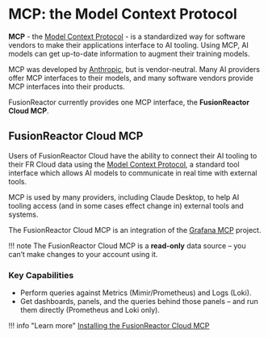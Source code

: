

# MCP: the Model Context Protocol

**MCP** - the [Model Context Protocol](https://modelcontextprotocol.io/introduction) - is a standardized way for software vendors to make their applications interface to AI tooling. Using MCP, AI models can get up-to-date information to augment their training models.

MCP was developed by [Anthropic](https://www.anthropic.com/news/model-context-protocol), but is vendor-neutral. Many AI providers offer MCP interfaces to their models, and many software vendors provide MCP interfaces into their products.

FusionReactor currently provides one MCP interface, the **FusionReactor Cloud MCP**.

## FusionReactor Cloud MCP

Users of FusionReactor Cloud have the ability to connect their AI tooling to their FR Cloud data using the [Model Context Protocol](https://modelcontextprotocol.io/introduction), a standard tool interface which allows AI models to communicate in real time with external tools.

MCP is used by many providers, including Claude Desktop, to help AI tooling access (and in some cases effect change in) external tools and systems.

The FusionReactor Cloud MCP is an integration of the [Grafana MCP](https://github.com/grafana/mcp-grafana) project.

!!! note 
    The FusionReactor Cloud MCP is a **read-only** data source – you can’t make changes to your account using it.

### Key Capabilities

- Perform queries against Metrics (Mimir/Prometheus) and Logs (Loki).
- Get dashboards, panels, and the queries behind those panels – and run them directly (Prometheus and Loki only).


!!! info "Learn more"
    [Installing the FusionReactor Cloud MCP]()

